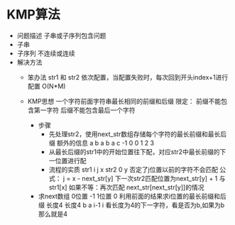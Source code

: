 # KMP算法
- 问题描述
	子串或子序列包含问题
- 子串
- 子序列
	不连续或连续
- 解决方法
	- 笨办法
		str1 和 str2 依次配置，当配置失败时，每次回到开头index+1进行配置
		O(N*M) 
	- KMP思想
		一个字符前面字符串最长相同的前缀和后缀
		限定：
			前缀不能包含第一字符
			后缀不能包含最后一个字符
		
		- 步骤
			- 先处理str2，使用next_str数组存储每个字符的最长前缀和最长后缀
				额外的信息
				a	b	a	b	a	c
				-1	0	0	1	2	3
			- 从最长后缀的str1中的开始位置往下配，对应str2中最长前缀的下一位置进行配
			- 流程的实质
				str1	i			j	x
				str2	0				y
				否定了j位置以前的字符不会匹配
				公式：
				j = x - next_str[y]
				下一次str2匹配位置为next_str[y] + 1 与str1[x]
				如果不等：再次匹配 next_str[next_str[y]]的情况
		- 求next数组
			0位置 -1
			1位置 0
			利用前面的结果求i位置的最长前缀和后缀
			长度4	长度4	b	a
							i-1	i
			看长度为4的下一字符，看是否为b,如果为b那么就是4
